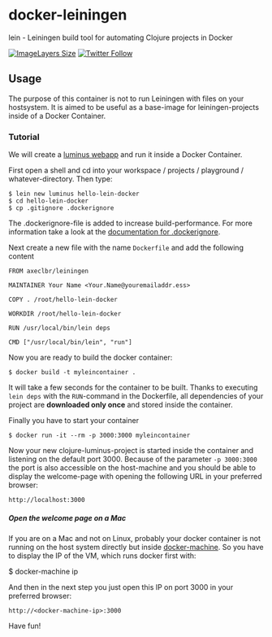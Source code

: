 # docker-leiningen
lein - Leiningen build tool for automating Clojure projects in Docker

[![ImageLayers Size](https://img.shields.io/imagelayers/image-size/axeclbr/leiningen/latest.svg?style=flat-square)](https://imagelayers.io/?images=axeclbr/leiningen:latest)
[![Twitter Follow](https://img.shields.io/twitter/follow/axeclbr.svg?style=social)](https://twitter.com/intent/follow?screen_name=axeclbr)

## Usage

The purpose of this container is not to run Leiningen with files on your hostsystem. It is aimed to be useful as a base-image for leiningen-projects inside of a Docker Container.

### Tutorial

We will create a [luminus webapp](http://www.luminusweb.net/) and run it inside a Docker Container.

First open a shell and cd into your workspace / projects / playground / whatever-directory. Then type:

    $ lein new luminus hello-lein-docker
    $ cd hello-lein-docker
    $ cp .gitignore .dockerignore

The .dockerignore-file is added to increase build-performance. For more information take a look at the [documentation for .dockerignore](https://docs.docker.com/engine/reference/builder/#dockerignore-file).

Next create a new file with the name ``Dockerfile`` and add the following content

```
FROM axeclbr/leiningen

MAINTAINER Your Name <Your.Name@youremailaddr.ess>

COPY . /root/hello-lein-docker

WORKDIR /root/hello-lein-docker

RUN /usr/local/bin/lein deps

CMD ["/usr/local/bin/lein", "run"]

```

Now you are ready to build the docker container:

    $ docker build -t myleincontainer .

It will take a few seconds for the container to be built. Thanks to executing ``lein deps`` with the ``RUN``-command in the Dockerfile, all dependencies of your project are **downloaded only once** and stored inside the container.

Finally you have to start your container

    $ docker run -it --rm -p 3000:3000 myleincontainer

Now your new clojure-luminus-project is started inside the container and listening on the default port 3000. Because of the parameter ``-p 3000:3000`` the port is also accessible on the host-machine and you should be able to display the welcome-page with opening the following URL in your preferred browser:

    http://localhost:3000

##### Open the welcome page on a Mac

If you are on a Mac and not on Linux, probably your docker container is not running on the host system directly but inside [docker-machine](https://docs.docker.com/machine/). So you have to display the IP of the VM, which runs docker first with:

   $ docker-machine ip <machine-name>

And then in the next step you just open this IP on port 3000 in your preferred browser:

    http://<docker-machine-ip>:3000

Have fun!
